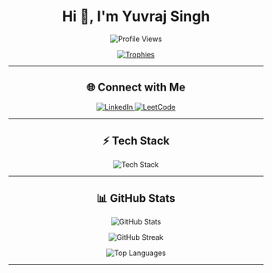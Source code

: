 <h1 align="center">Hi 👋, I'm Yuvraj Singh</h1>


<p align="center">
  <img src="https://komarev.com/ghpvc/?username=Yuvraj-ai&label=Profile%20views&color=0e75b6&style=flat" alt="Profile Views" />
</p>

<p align="center">
  <a href="https://github.com/ryo-ma/github-profile-trophy">
    <img src="https://github-profile-trophy.vercel.app/?username=Yuvraj-ai&theme=onedark&margin-w=15&margin-h=15&column=7" alt="Trophies"/>
  </a>
</p>

---

<h2 align="center">🌐 Connect with Me</h2>
<p align="center">
  <a href="https://www.linkedin.com/in/imeyuvi/" target="blank">
    <img src="https://img.shields.io/badge/LinkedIn-%230077B5.svg?style=for-the-badge&logo=linkedin&logoColor=white" alt="LinkedIn"/>
  </a>
  <a href="https://leetcode.com/u/ys9415648957/" target="blank">
    <img src="https://img.shields.io/badge/LeetCode-%23FFA116.svg?style=for-the-badge&logo=leetcode&logoColor=black" alt="LeetCode"/>
  </a>
</p>

---

<h2 align="center">⚡ Tech Stack</h2>
<p align="center">
  <img src="https://skillicons.dev/icons?i=java,c,cpp,javascript,css,html,mysql,nodejs,python,pytorch,tensorflow&theme=dark" alt="Tech Stack"/>
</p>

---

<h2 align="center">📊 GitHub Stats</h2>
<p align="center">
  <img src="https://github-readme-stats.vercel.app/api?username=Yuvraj-ai&show_icons=true&theme=tokyonight" alt="GitHub Stats"/>
</p>
<p align="center">
  <img src="https://github-readme-streak-stats.herokuapp.com/?user=Yuvraj-ai&theme=tokyonight" alt="GitHub Streak"/>
</p>
<p align="center">
  <img src="https://github-readme-stats.vercel.app/api/top-langs/?username=Yuvraj-ai&layout=compact&theme=tokyonight" alt="Top Languages"/>
</p>

---
    
